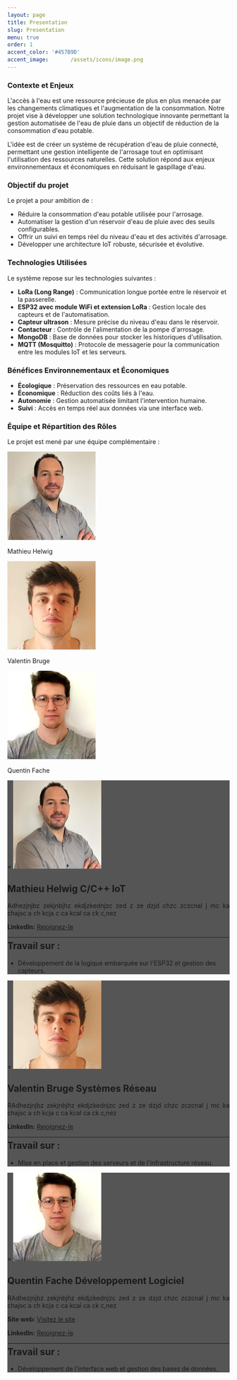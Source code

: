 ```yaml
---
layout: page
title: Presentation
slug: Presentation
menu: true
order: 1
accent_color: '#457B9D'
accent_image:       /assets/icons/image.png
---
```


### Contexte et Enjeux
L'accès à l'eau est une ressource précieuse de plus en plus menacée par les changements climatiques et l'augmentation de la consommation. Notre projet vise à développer une solution technologique innovante permettant la gestion automatisée de l'eau de pluie dans un objectif de réduction de la consommation d'eau potable.

L'idée est de créer un système de récupération d'eau de pluie connecté, permettant une gestion intelligente de l'arrosage tout en optimisant l'utilisation des ressources naturelles. Cette solution répond aux enjeux environnementaux et économiques en réduisant le gaspillage d'eau.

### Objectif du projet
Le projet a pour ambition de :
- Réduire la consommation d'eau potable utilisée pour l'arrosage.
- Automatiser la gestion d'un réservoir d'eau de pluie avec des seuils configurables.
- Offrir un suivi en temps réel du niveau d'eau et des activités d'arrosage.
- Développer une architecture IoT robuste, sécurisée et évolutive.

### Technologies Utilisées
Le système repose sur les technologies suivantes :
- **LoRa (Long Range)** : Communication longue portée entre le réservoir et la passerelle.
- **ESP32 avec module WiFi et extension LoRa** : Gestion locale des capteurs et de l'automatisation.
- **Capteur ultrason** : Mesure précise du niveau d'eau dans le réservoir.
- **Contacteur** : Contrôle de l'alimentation de la pompe d'arrosage.
- **MongoDB** : Base de données pour stocker les historiques d'utilisation.
- **MQTT (Mosquitto)** : Protocole de messagerie pour la communication entre les modules IoT et les serveurs.

### Bénéfices Environnementaux et Économiques
- **Écologique** : Préservation des ressources en eau potable.
- **Économique** : Réduction des coûts liés à l'eau.
- **Autonomie** : Gestion automatisée limitant l'intervention humaine.
- **Suivi** : Accès en temps réel aux données via une interface web.

### Équipe et Répartition des Rôles
Le projet est mené par une équipe complémentaire :
<!--ALL PROFILE-->
<div class="container">
  <!-- Profil: Mathieu -->
  <div class="image-container">
    <a href="javascript:void(0);" onclick="openModal('modal-mathieu')">
      <img src="/assets/img/profil/mathieu_helwig.jpg" alt="Mathieux Helwig" class="profil-img">
    </a>
    <p>Mathieu Helwig</p>
  </div>

  <!-- Profil: Valentin -->
  <div class="image-container">
    <a href="javascript:void(0);" onclick="openModal('modal-valentin')">
      <img src="/assets/img/profil/valentin_bruge.jpg" alt="Valentin Bruge" class="profil-img">
    </a>
    <p>Valentin Bruge</p>
  </div>

  <!-- Profil: Quentin -->
  <div class="image-container">
    <a href="javascript:void(0);" onclick="openModal('modal-quentin')">
      <img src="/assets/img/profil/quentin_fache.jpg" alt="Quentin Fache" class="profil-img">
    </a>
    <p>Quentin Fache</p>
  </div>

<!-- ALL MODALS -->
<!--Mathieu-->
<div id="modal-mathieu" class="modal">
  <div class="modal-content" style="background: #555555">
    <span class="close" onclick="closeModal('modal-mathieu')">&times;</span>
    <img src="/assets/img/profil/mathieu_helwig.jpg" alt="Mathieux Helwig" class="profil-img">
    <h2>Mathieu Helwig 
      <span class="techno">C/C++</span>
      <span class="techno">IoT</span>
    </h2>
    <p style="font-size: 14px; text-align: justify;">
      Adhezjnjbz zekjnbjhz  ekdjzkednjzc zed z ze dzjd chzc zczcnal j mc ka chajsc a ch kcja c ca kcal ca ck c,nez 
    </p>
    <p><strong>LinkedIn:</strong> <a href="https://www.linkedin.com/company/igus-france/" target="_blank">Rejoignez-le</a></p>
    <hr style="border: 1px solid #555555; margin: 5px 0;">
    <h2 style="margin-top: 3px;">Travail sur :</h2>
    <ul>
      <li style="font-size: 14px;">Développement de la logique embarquée sur l'ESP32 et gestion des capteurs.</li>
    </ul>
  </div>
</div>

<!--Valentin-->
<div id="modal-valentin" class="modal">
  <div class="modal-content" style="background: #555555">
    <span class="close" onclick="closeModal('modal-valentin')">&times;</span>
    <img src="/assets/img/profil/valentin_bruge.jpg" alt="Valentin Bruge" class="profil-img">
    <h2>Valentin Bruge
      <span class="techno">Systèmes</span>
      <span class="techno">Réseau</span>
    </h2>
    <p style="font-size: 14px; text-align: justify;">
      RAdhezjnjbz zekjnbjhz  ekdjzkednjzc zed z ze dzjd chzc zczcnal j mc ka chajsc a ch kcja c ca kcal ca ck c,nez
    </p>
    <p><strong>LinkedIn:</strong> <a href="https://www.linkedin.com/in/valentin-bruge-182650129/" target="_blank">Rejoignez-le</a></p>
    <hr style="border: 1px solid #555555; margin: 5px 0;">
    <h2 style="margin-top: 3px;">Travail sur :</h2>
    <ul>
      <li style="font-size: 14px;">Mise en place et gestion des serveurs et de l'infrastructure réseau.</li>
    </ul>
  </div>
</div>

<!--Quentin-->
<div id="modal-quentin" class="modal">
  <div class="modal-content" style="background: #555555">
    <span class="close" onclick="closeModal('modal-quentin')">&times;</span>
    <img src="/assets/img/profil/quentin_fache.jpg" alt="Quentin Fache" class="profil-img">
    <h2>Quentin Fache
      <span class="techno">Développement Logiciel</span>
    </h2>
    <p style="font-size: 14px; text-align: justify;">
      RAdhezjnjbz zekjnbjhz  ekdjzkednjzc zed z ze dzjd chzc zczcnal j mc ka chajsc a ch kcja c ca kcal ca ck c,nez
    </p>
    <p><strong>Site web:</strong> <a href="https://https://n3o3000.github.io/" target="_blank">Visitez le site</a></p>
    <p><strong>LinkedIn:</strong> <a href="https://www.linkedin.com/in/fache-quentin/" target="_blank">Rejoignez-le</a></p>
    <hr style="border: 1px solid #555555; margin: 5px 0;">
    <h2 style="margin-top: 3px;">Travail sur :</h2>
    <ul>
      <li style="font-size: 14px;">Développement de l'interface web et gestion des bases de données.</li>
    </ul>
  </div>
</div>

<script>
function openModal(modalId) {
  document.getElementById(modalId).style.display = 'flex';
  document.body.classList.add('no-scroll');
}

function closeModal(modalId) {
  document.getElementById(modalId).style.display = 'none';
  document.body.classList.remove('no-scroll');
}
</script>

